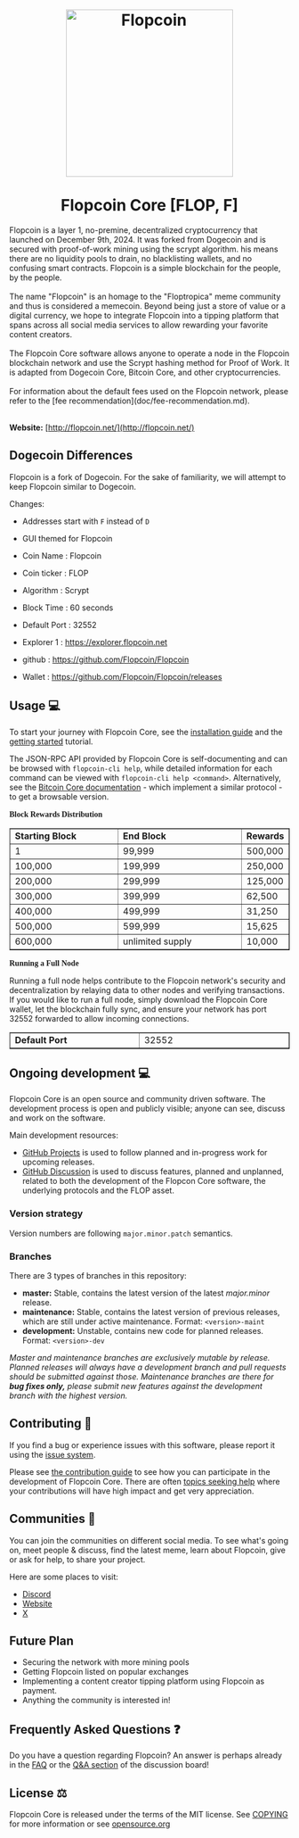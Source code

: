 <h1 align="center">
<img src="https://i.imgur.com/h0hD7dD.png" alt="Flopcoin" width="300"/>
<br/><br/>
Flopcoin Core [FLOP, F]
</h1>
Flopcoin is a layer 1, no-premine, decentralized cryptocurrency that launched on December 9th, 2024. It was forked from Dogecoin and is secured with proof-of-work mining using the scrypt algorithm. his means there are no liquidity pools to drain, no blacklisting wallets, and no confusing smart contracts. Flopcoin is a simple blockchain for the people, by the people.
<br/><br/>
The name "Flopcoin" is an homage to the "Floptropica" meme community and thus is considered a memecoin. Beyond being just a store of value or a digital currency, we hope to integrate Flopcoin into a tipping platform that spans across all social media services to allow rewarding your favorite content creators.
<br/><br/>
The Flopcoin Core software allows anyone to operate a node in the Flopcoin blockchain network and use the Scrypt hashing method for Proof of Work. It is adapted from Dogecoin Core, Bitcoin Core, and other cryptocurrencies.
<br/><br/>
For information about the default fees used on the Flopcoin network, please
refer to the [fee recommendation](doc/fee-recommendation.md).
<br/><br/>

**Website:** [http://flopcoin.net/](http://flopcoin.net/)

## Dogecoin Differences

Flopcoin is a fork of Dogecoin. For the sake of familiarity, we will attempt to keep Flopcoin similar to Dogecoin.

Changes:

* Addresses start with `F` instead of `D`
* GUI themed for Flopcoin

* Coin Name    : Flopcoin
* Coin ticker  : FLOP
* Algorithm    : Scrypt
* Block Time   : 60 seconds
* Default Port : 32552
* Explorer 1   : https://explorer.flopcoin.net
* github       : https://github.com/Flopcoin/Flopcoin
* Wallet       : https://github.com/Flopcoin/Flopcoin/releases


## Usage 💻

To start your journey with Flopcoin Core, see the [installation guide](INSTALL.md) and the [getting started](doc/getting-started.md) tutorial.

The JSON-RPC API provided by Flopcoin Core is self-documenting and can be browsed with `flopcoin-cli help`, while detailed information for each command can be viewed with `flopcoin-cli help <command>`. Alternatively, see the [Bitcoin Core documentation](https://developer.bitcoin.org/reference/rpc/) - which implement a similar protocol - to get a browsable version.

<font face="Verdana"><b>Block Rewards Distribution</b></font>
&nbsp;</p>
<table border="1" width="46%">
	<tr>
		<td width="230"><b>Starting Block</b></td>
		<td width="270"><b>End Block</b></td>
		<td><b>Rewards</b></td>
	</tr>
	<tr>
		<td width="230">1</td>
		<td width="270">99,999</td>
		<td>500,000</td>
	</tr>
	<tr>
		<td width="230">100,000</td>
		<td width="270">199,999</td>
		<td>250,000</td>
	</tr>
	<tr>
		<td width="230">200,000</td>
		<td width="270">299,999</td>
		<td>125,000</td>
	</tr>
	<tr>
		<td width="230">300,000</td>
		<td width="270">399,999</td>
		<td>62,500</td>
	</tr>
	<tr>
		<td width="230">400,000</td>
		<td width="270">499,999</td>
		<td>31,250</td>
	</tr>
	<tr>
		<td width="230">500,000</td>
		<td width="270">599,999</td>
		<td>15,625</td>
	</tr>
	<tr>
		<td width="230">600,000</td>
		<td width="270">unlimited supply</td>
		<td>10,000</td>
	</tr>
</table>

<font face="Verdana"><b>Running a Full Node</b></font>

Running a full node helps contribute to the Flopcoin network's security and decentralization by relaying data to other nodes and verifying transactions. If you would like to run a full node, simply download the Flopcoin Core wallet, let the blockchain fully sync, and ensure your network has port 32552 forwarded to allow incoming connections. 
&nbsp;</p>
<table border="1" width="46%">
	<tr>
		<td width="230"><b>Default Port</b></td>
		<td width="270">32552</td>
	</tr>
</table>

## Ongoing development 💻

Flopcoin Core is an open source and community driven software. The development
process is open and publicly visible; anyone can see, discuss and work on the
software.

Main development resources:

* [GitHub Projects](https://github.com/Flopcoin/Flopcoin/projects) is used to
  follow planned and in-progress work for upcoming releases.
* [GitHub Discussion](https://github.com/Flopcoin/Flopcoin/discussions) is used
  to discuss features, planned and unplanned, related to both the development of
  the Flopcon Core software, the underlying protocols and the FLOP asset.


### Version strategy
Version numbers are following ```major.minor.patch``` semantics.

### Branches
There are 3 types of branches in this repository:

- **master:** Stable, contains the latest version of the latest *major.minor* release.
- **maintenance:** Stable, contains the latest version of previous releases, which are still under active maintenance. Format: ```<version>-maint```
- **development:** Unstable, contains new code for planned releases. Format: ```<version>-dev```

*Master and maintenance branches are exclusively mutable by release. Planned*
*releases will always have a development branch and pull requests should be*
*submitted against those. Maintenance branches are there for **bug fixes only,***
*please submit new features against the development branch with the highest version.*

## Contributing 🤝

If you find a bug or experience issues with this software, please report it
using the [issue system](https://github.com/Flopcoin/Flopcoin/issues).

Please see [the contribution guide](CONTRIBUTING.md) to see how you can
participate in the development of Flopcoin Core. There are often
[topics seeking help](https://github.com/Flopcoin/Flopcoin/labels/help%20wanted)
where your contributions will have high impact and get very appreciation.

## Communities 🐸

You can join the communities on different social media.
To see what's going on, meet people & discuss, find the latest meme, learn
about Flopcoin, give or ask for help, to share your project.

Here are some places to visit:


* [Discord](https://discord.gg/8qJqXQaczJ)
* [Website](http://flopcoin.net/)
* [X](https://x.com/flopcoin_dev)

## Future Plan

- Securing the network with more mining pools
- Getting Flopcoin listed on popular exchanges
- Implementing a content creator tipping platform using Flopcoin as payment.
- Anything the community is interested in!

## Frequently Asked Questions ❓

Do you have a question regarding Flopcoin? An answer is perhaps already in the [FAQ](doc/FAQ.md) or the [Q&A section](https://github.com/Flopcoin/Flopcoin/discussions/categories/q-a) of the discussion board!

## License ⚖️
Flopcoin Core is released under the terms of the MIT license. See
[COPYING](COPYING) for more information or see
[opensource.org](https://opensource.org/licenses/MIT)
